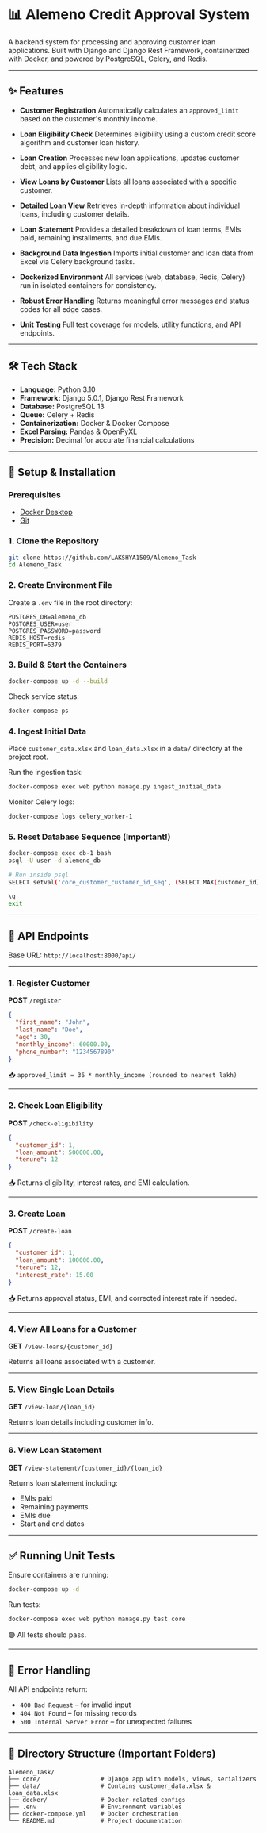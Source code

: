 # 📊 Alemeno Credit Approval System

A backend system for processing and approving customer loan applications. Built with Django and Django Rest Framework, containerized with Docker, and powered by PostgreSQL, Celery, and Redis.

---

## ✨ Features

* **Customer Registration**
  Automatically calculates an `approved_limit` based on the customer's monthly income.

* **Loan Eligibility Check**
  Determines eligibility using a custom credit score algorithm and customer loan history.

* **Loan Creation**
  Processes new loan applications, updates customer debt, and applies eligibility logic.

* **View Loans by Customer**
  Lists all loans associated with a specific customer.

* **Detailed Loan View**
  Retrieves in-depth information about individual loans, including customer details.

* **Loan Statement**
  Provides a detailed breakdown of loan terms, EMIs paid, remaining installments, and due EMIs.

* **Background Data Ingestion**
  Imports initial customer and loan data from Excel via Celery background tasks.

* **Dockerized Environment**
  All services (web, database, Redis, Celery) run in isolated containers for consistency.

* **Robust Error Handling**
  Returns meaningful error messages and status codes for all edge cases.

* **Unit Testing**
  Full test coverage for models, utility functions, and API endpoints.

---

## 🛠️ Tech Stack

* **Language:** Python 3.10
* **Framework:** Django 5.0.1, Django Rest Framework
* **Database:** PostgreSQL 13
* **Queue:** Celery + Redis
* **Containerization:** Docker & Docker Compose
* **Excel Parsing:** Pandas & OpenPyXL
* **Precision:** Decimal for accurate financial calculations

---

## 🚀 Setup & Installation

### Prerequisites

* [Docker Desktop](https://www.docker.com/products/docker-desktop/)
* [Git](https://git-scm.com/)

### 1. Clone the Repository

```bash
git clone https://github.com/LAKSHYA1509/Alemeno_Task
cd Alemeno_Task
```

### 2. Create Environment File

Create a `.env` file in the root directory:

```env
POSTGRES_DB=alemeno_db
POSTGRES_USER=user
POSTGRES_PASSWORD=password
REDIS_HOST=redis
REDIS_PORT=6379
```

### 3. Build & Start the Containers

```bash
docker-compose up -d --build
```

Check service status:

```bash
docker-compose ps
```

### 4. Ingest Initial Data

Place `customer_data.xlsx` and `loan_data.xlsx` in a `data/` directory at the project root.

Run the ingestion task:

```bash
docker-compose exec web python manage.py ingest_initial_data
```

Monitor Celery logs:

```bash
docker-compose logs celery_worker-1
```

### 5. Reset Database Sequence (Important!)

```bash
docker-compose exec db-1 bash
psql -U user -d alemeno_db

# Run inside psql
SELECT setval('core_customer_customer_id_seq', (SELECT MAX(customer_id) FROM core_customer));

\q
exit
```

---

## 📡 API Endpoints

Base URL: `http://localhost:8000/api/`

---

### 1. Register Customer

**POST** `/register`

```json
{
  "first_name": "John",
  "last_name": "Doe",
  "age": 30,
  "monthly_income": 60000.00,
  "phone_number": "1234567890"
}
```

📥 `approved_limit = 36 * monthly_income (rounded to nearest lakh)`

---

### 2. Check Loan Eligibility

**POST** `/check-eligibility`

```json
{
  "customer_id": 1,
  "loan_amount": 500000.00,
  "tenure": 12
}
```

📥 Returns eligibility, interest rates, and EMI calculation.

---

### 3. Create Loan

**POST** `/create-loan`

```json
{
  "customer_id": 1,
  "loan_amount": 100000.00,
  "tenure": 12,
  "interest_rate": 15.00
}
```

📥 Returns approval status, EMI, and corrected interest rate if needed.

---

### 4. View All Loans for a Customer

**GET** `/view-loans/{customer_id}`

Returns all loans associated with a customer.

---

### 5. View Single Loan Details

**GET** `/view-loan/{loan_id}`

Returns loan details including customer info.

---

### 6. View Loan Statement

**GET** `/view-statement/{customer_id}/{loan_id}`

Returns loan statement including:

* EMIs paid
* Remaining payments
* EMIs due
* Start and end dates

---

## ✅ Running Unit Tests

Ensure containers are running:

```bash
docker-compose up -d
```

Run tests:

```bash
docker-compose exec web python manage.py test core
```

🟢 All tests should pass.

---

## 🧯 Error Handling

All API endpoints return:

* `400 Bad Request` – for invalid input
* `404 Not Found` – for missing records
* `500 Internal Server Error` – for unexpected failures

---

## 📁 Directory Structure (Important Folders)

```
Alemeno_Task/
├── core/                 # Django app with models, views, serializers
├── data/                 # Contains customer_data.xlsx & loan_data.xlsx
├── docker/               # Docker-related configs
├── .env                  # Environment variables
├── docker-compose.yml    # Docker orchestration
└── README.md             # Project documentation
```
